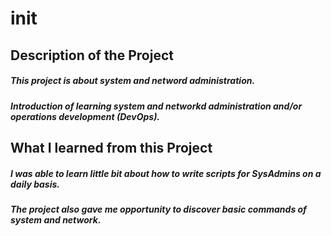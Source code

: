 # init
##  Description of the Project
##### This project is about system and netword administration.
##### Introduction of learning system and networkd administration and/or operations development (DevOps).
##  What I learned from this Project
##### I was able to learn little bit about how to write scripts for SysAdmins on a daily basis.
##### The project also gave me opportunity to discover basic commands of system and network.
